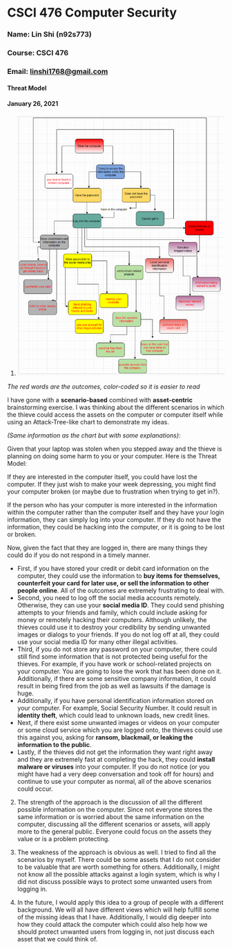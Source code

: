 # CSCI 476 Computer Security
### Name: Lin Shi (n92s773)
### Course: CSCI 476
### Email: linshi1768@gmail.com

#### Threat Model
#### January 26, 2021

1. ![](Brainstorm.PNG)

*The red words are the outcomes, color-coded so it is easier to read*

I have gone with a **scenario-based** combined with **asset-centric** brainstorming exercise. I was thinking about the different scenarios in which the thieve could access the assets on the computer or computer itself while using an Attack-Tree-like chart to demonstrate my ideas.

*(Same information as the chart but with some explanations)*:

Given that your laptop was stolen when you stepped away and the thieve is planning on doing some harm to you or your computer. Here is the Threat Model:

If they are interested in the computer itself, you could have lost the computer. If they just wish to make your week depressing, you might find your computer broken (or maybe due to frustration when trying to get in?).

If the person who has your computer is more interested in the information within the computer rather than the computer itself and they have your login information, they can simply log into your computer. If they do not have the information, they could be hacking into the computer, or it is going to be lost or broken.

Now, given the fact that they are logged in, there are many things they could do if you do not respond in a timely manner.

* First, if you have stored your credit or debit card information on the computer, they could use the information to **buy items for themselves, counterfeit your card for later use, or sell the information to other people online**. All of the outcomes are extremely frustrating to deal with.
* Second, you need to log off the social media accounts remotely. Otherwise, they can use your **social media ID**. They could send phishing attempts to your friends and family, which could include asking for money or remotely hacking their computers. Although unlikely, the thieves could use it to destroy your credibility by sending unwanted images or dialogs to your friends. If you do not log off at all, they could use your social media ID for many other illegal activities.
* Third, if you do not store any password on your computer, there could still find some information that is not protected being useful for the thieves. For example, if you have work or school-related projects on your computer. You are going to lose the work that has been done on it. Additionally, if there are some sensitive company information, it could result in being fired from the job as well as lawsuits if the damage is huge.
* Additionally, if you have personal identification information stored on your computer. For example, Social Security Number. It could result in **identity theft**, which could lead to unknown loads, new credit lines.
* Next, if there exist some unwanted images or videos on your computer or some cloud service which you are logged onto, the thieves could use this against you, asking for **ransom, blackmail, or leaking the information to the public**.
* Lastly, if the thieves did not get the information they want right away and they are extremely fast at completing the hack, they could **install malware or viruses** into your computer. If you do not notice (or you might have had a very deep conversation and took off for hours) and continue to use your computer as normal, all of the above scenarios could occur.

2. The strength of the approach is the discussion of all the different possible information on the computer. Since not everyone stores the same information or is worried about the same information on the computer, discussing all the different scenarios or assets, will apply more to the general public. Everyone could focus on the assets they value or is a problem protecting.

3. The weakness of the approach is obvious as well. I tried to find all the scenarios by myself. There could be some assets that I do not consider to be valuable that are worth something for others. Additionally, I might not know all the possible attacks against a login system, which is why I did not discuss possible ways to protect some unwanted users from logging in.

4. In the future, I would apply this idea to a group of people with a different background. We will all have different views which will help fulfill some of the missing ideas that I have. Additionally, I would dig deeper into how they could attack the computer which could also help how we should protect unwanted users from logging in, not just discuss each asset that we could think of.
